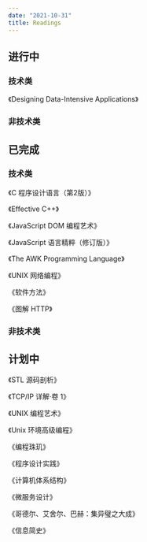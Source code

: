 ```yaml
---
date: "2021-10-31"
title: Readings
---
```


## 进行中

### 技术类

《Designing Data-Intensive Applications》

### 非技术类

## 已完成

### 技术类

《C 程序设计语言（第2版）》

《Effective C++》

《JavaScript DOM 编程艺术》

《JavaScript 语言精粹（修订版）》

《The AWK Programming Language》

《UNIX 网络编程》

《软件方法》

《图解 HTTP》

### 非技术类

## 计划中

《STL 源码剖析》

《TCP/IP 详解·卷 1》

《UNIX 编程艺术》

《Unix 环境高级编程》

《编程珠玑》

《程序设计实践》

《计算机体系结构》

《微服务设计》

《哥德尔、艾舍尔、巴赫：集异璧之大成》

《信息简史》
